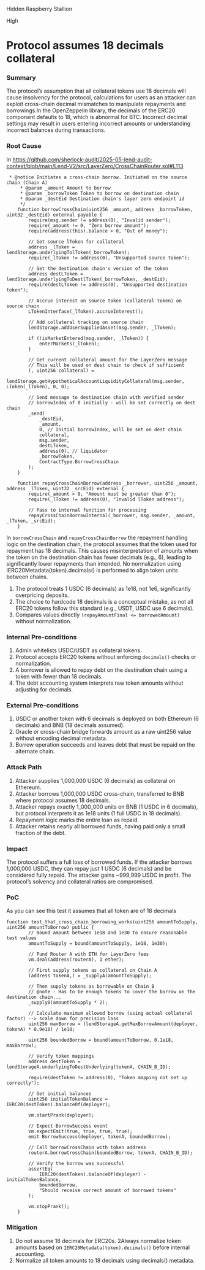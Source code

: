 Hidden Raspberry Stallion

High

# Protocol assumes 18 decimals collateral

### Summary

The protocol’s assumption that all collateral tokens use 18 decimals will cause insolvency for the protocol, calculations for users as an attacker can exploit cross-chain decimal mismatches to manipulate repayments and borrowings.In the OpenZeppelin library, the decimals of the ERC20 component defaults to 18, which is abnormal for BTC. Incorrect decimal settings may result in users entering incorrect amounts or understanding incorrect balances during transactions.

### Root Cause

In https://github.com/sherlock-audit/2025-05-lend-audit-contest/blob/main/Lend-V2/src/LayerZero/CrossChainRouter.sol#L113
```solidity
 * @notice Initiates a cross-chain borrow. Initiated on the source chain (Chain A)
     * @param _amount Amount to borrow
     * @param _borrowToken Token to borrow on destination chain
     * @param _destEid Destination chain's layer zero endpoint id
     */
    function borrowCrossChain(uint256 _amount, address _borrowToken, uint32 _destEid) external payable {
        require(msg.sender != address(0), "Invalid sender");
        require(_amount != 0, "Zero borrow amount");
        require(address(this).balance > 0, "Out of money");

        // Get source lToken for collateral
        address _lToken = lendStorage.underlyingTolToken(_borrowToken);
        require(_lToken != address(0), "Unsupported source token");

        // Get the destination chain's version of the token
        address destLToken = lendStorage.underlyingToDestlToken(_borrowToken, _destEid);
        require(destLToken != address(0), "Unsupported destination token");

        // Accrue interest on source token (collateral token) on source chain
        LTokenInterface(_lToken).accrueInterest();

        // Add collateral tracking on source chain
        lendStorage.addUserSuppliedAsset(msg.sender, _lToken);

        if (!isMarketEntered(msg.sender, _lToken)) {
            enterMarkets(_lToken);
        }

        // Get current collateral amount for the LayerZero message
        // This will be used on dest chain to check if sufficient
        (, uint256 collateral) =
            lendStorage.getHypotheticalAccountLiquidityCollateral(msg.sender, LToken(_lToken), 0, 0);

        // Send message to destination chain with verified sender
        // borrowIndex of 0 initially - will be set correctly on dest chain
        _send(
            _destEid,
            _amount,
            0, // Initial borrowIndex, will be set on dest chain
            collateral,
            msg.sender,
            destLToken,
            address(0), // liquidator
            _borrowToken,
            ContractType.BorrowCrossChain
        );
    }

    function repayCrossChainBorrow(address _borrower, uint256 _amount, address _lToken, uint32 _srcEid) external {
        require(_amount > 0, "Amount must be greater than 0");
        require(_lToken != address(0), "Invalid lToken address");

        // Pass to internal function for processing
        repayCrossChainBorrowInternal(_borrower, msg.sender, _amount, _lToken, _srcEid);
    }

```
In `borrowCrossChain` and `repayCrossChainBorrow` the repayment handling logic on the destination chain, the protocol assumes that the token used for repayment has 18 decimals. This causes misinterpretation of amounts when the token on the destination chain has fewer decimals (e.g., 6), leading to significantly lower repayments than intended. No normalization using IERC20Metadata(token).decimals() is performed to align token units between chains.


1. The protocol treats 1 USDC (6 decimals) as 1e18, not 1e6, significantly overpricing deposits.
2. The choice to hardcode 18 decimals is a conceptual mistake, as not all ERC20 tokens follow this standard (e.g., USDT, USDC use 6 decimals).
3. Compares values directly `(repayAmountFinal <= borrowedAmount)` without normalization.



### Internal Pre-conditions

1. Admin whitelists USDC/USDT as collateral tokens.
2. Protocol accepts ERC20 tokens without enforcing `decimals()` checks or normalization.
3. A borrower is allowed to repay debt on the destination chain using a token with fewer than 18 decimals.
4. The debt accounting system interprets raw token amounts without adjusting for decimals.

### External Pre-conditions

1. USDC or another token with 6 decimals is deployed on both Ethereum (6 decimals) and BNB (18 decimals assumed).
2. Oracle or cross-chain bridge forwards amount as a raw uint256 value without encoding decimal metadata.
3. Borrow operation succeeds and leaves debt that must be repaid on the alternate chain.

### Attack Path

1. Attacker supplies 1,000,000 USDC (6 decimals) as collateral on Ethereum.
2. Attacker borrows 1,000,000 USDC cross-chain, transferred to BNB where protocol assumes 18 decimals.
3. Attacker repays exactly 1_000_000 units on BNB (1 USDC in 6 decimals), but protocol interprets it as 1e18 units (1 full USDC in 18 decimals).
4. Repayment logic marks the entire loan as repaid.
5. Attacker retains nearly all borrowed funds, having paid only a small fraction of the debt.

### Impact

The protocol suffers a full loss of borrowed funds. If the attacker borrows 1,000,000 USDC, they can repay just 1 USDC (6 decimals) and be considered fully repaid. The attacker gains ~999,999 USDC in profit. The protocol’s solvency and collateral ratios are compromised.

### PoC

As you can see this test it assumes that all token are of 18 decimals


```solidity   
function test_that_cross_chain_borrowing_works(uint256 amountToSupply, uint256 amountToBorrow) public {
        // Bound amount between 1e18 and 1e30 to ensure reasonable test values
        amountToSupply = bound(amountToSupply, 1e18, 1e30);

        // Fund Router A with ETH for LayerZero fees
        vm.deal(address(routerA), 1 ether);

        // First supply tokens as collateral on Chain A
        (address tokenA,) = _supplyA(amountToSupply);

        // Then supply tokens as borrowable on Chain B
        // @note - Has to be enough tokens to cover the borrow on the destination chain...
        _supplyB(amountToSupply * 2);

        // Calculate maximum allowed borrow (using actual collateral factor) --> scale down for precision loss
        uint256 maxBorrow = (lendStorageA.getMaxBorrowAmount(deployer, tokenA) * 0.9e18) / 1e18;

        uint256 boundedBorrow = bound(amountToBorrow, 0.1e18, maxBorrow);

        // Verify token mappings
        address destToken = lendStorageA.underlyingToDestUnderlying(tokenA, CHAIN_B_ID);

        require(destToken != address(0), "Token mapping not set up correctly");

        // Get initial balances
        uint256 initialTokenBalance = IERC20(destToken).balanceOf(deployer);

        vm.startPrank(deployer);

        // Expect BorrowSuccess event
        vm.expectEmit(true, true, true, true);
        emit BorrowSuccess(deployer, tokenA, boundedBorrow);

        // Call borrowCrossChain with token address
        routerA.borrowCrossChain(boundedBorrow, tokenA, CHAIN_B_ID);

        // Verify the borrow was successful
        assertEq(
            IERC20(destToken).balanceOf(deployer) - initialTokenBalance,
            boundedBorrow,
            "Should receive correct amount of borrowed tokens"
        );

        vm.stopPrank();
    }
```



### Mitigation

1. Do not assume 18 decimals for ERC20s.
2Always normalize token amounts based on `IERC20Metadata(token).decimals()` before internal accounting.
3. Normalize all token amounts to 18 decimals using decimals() metadata.
 
